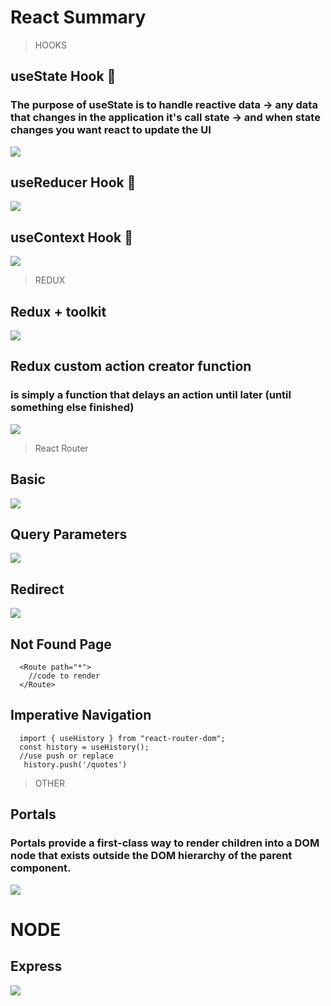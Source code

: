 # React Summary
> HOOKS
## useState Hook 🎣
### The purpose of useState is to handle reactive data → any data that changes in the application it's call state → and when state changes you want react to update the UI
![](./images/state.png)
## useReducer Hook 🎣
![](./images/reducer.jpg)
## useContext Hook 🎣
![](./images/context.png)
> REDUX
## Redux + toolkit
![](./images/redux-finale.png)
## Redux custom action creator function
### is simply a function that delays an action until later (until something else finished)
![](./images/thunk.png)
> React Router
## Basic
![](./images/router.png)
## Query Parameters
![](./images/router_params.png)
## Redirect
![](./images/redirect.png)
## Not Found Page
```
  <Route path="*">
    //code to render
  </Route>
```
## Imperative Navigation
```
  import { useHistory } from "react-router-dom";
  const history = useHistory(); 
  //use push or replace
   history.push('/quotes')
```

> OTHER
## Portals
### Portals provide a first-class way to render children into a DOM node that exists outside the DOM hierarchy of the parent component.
![](./images/portal.png)

# NODE
## Express
![](./images/express.png)




